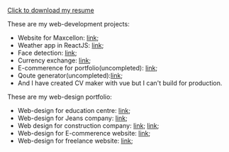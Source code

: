[Click to download my resume](https://github.com/Muhammad-uzbek/AboutMe/files/7402695/Resume-Mukhammadqodir-Abdurakhmanov-1.pdf)

These are my web-development projects:
- Website for Maxcellon: [link](https://www.maxcellon.uz/);
- Weather app in ReactJS: [link](https://ohibobo.netlify.app/);
- Face detection: [link](https://yuz-aniqla.netlify.app/);
- Currency exchange: [link](https://dollor-rassiskiy.netlify.app/);
- E-commerence for portfolio(uncompleted): [link](https://ilindim.netlify.app);
- Qoute generator(uncompleted):[link](https://iqtibos.netlify.app);
- And I have created CV maker with vue but I can't build for production.

These are my web-design portfolio:
- Web-design for education centre:     [link](https://www.figma.com/file/BtpnFjH6SXvDbNcmURAfss/Untitled?node-id=0%3A1);
- Web-design for Jeans company:        [link](https://www.figma.com/file/8VtI1DBy8yIC6AqsXnd5uQ/Untitled?node-id=0%3A1);
- Web design for construction company: [link](https://www.figma.com/file/2BbdiaJZ5TdvSZgiQ5AGoZ/Untitled?node-id=0%3A1);
                                       [link](https://www.figma.com/file/GgWYs0tNNryekViUQBnLbr/Untitled?node-id=1%3A2);
- Web-design for E-commerence website: [link](https://www.figma.com/file/oVidLHBM5X9CziOyoHt2Je/Untitled?node-id=0%3A1);
- Web-design for freelance website:    [link](https://www.figma.com/file/sRtngoLuMfJXqRbLuhz9tD/Untitled?node-id=1%3A2);
<!---
Muhammad-uzbek/Muhammad-uzbek is a ✨ special ✨ repository because its `README.md` (this file) appears on your GitHub profile.
You can click the Preview link to take a look at your changes.
--->
